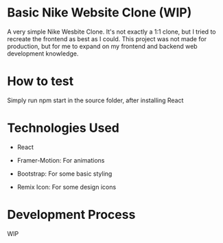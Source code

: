 # Basic Nike Website Clone (WIP)

A very simple Nike Wesbite Clone. It's not exactly a 1:1 clone, but I tried to recreate the frontend as best as I could. 
This project was not made for production, but for me to expand on my frontend and backend web development knowledge.

# How to test

Simply run npm start in the source folder, after installing React 


# Technologies Used

* React
  
* Framer-Motion: For animations

* Bootstrap: For some basic styling

* Remix Icon: For some design icons
  

# Development Process
WIP
